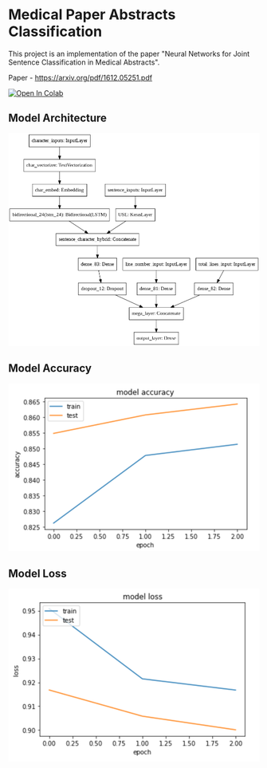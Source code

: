 # Medical Paper Abstracts Classification

This project is an implementation of the paper "Neural Networks for Joint Sentence Classification in Medical Abstracts".

Paper - https://arxiv.org/pdf/1612.05251.pdf

<a href="https://colab.research.google.com/github/RohitGanji/medical-paper-abstract-classification/blob/main/Medical_Paper_Abstracts_Classification_using_NLP.ipynb" target="_parent"><img src="https://colab.research.google.com/assets/colab-badge.svg" alt="Open In Colab"/></a>

## Model Architecture
![](model_architecture.png)

## Model Accuracy
![](accuracy.png)

## Model Loss
![](loss.png)
